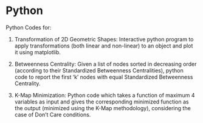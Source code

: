 # Python
Python Codes for:

1. Transformation of 2D Geometric Shapes: Interactive python program to apply transformations (both linear and non-linear) to an object and plot it using matplotlib.

2. Betweenness Centrality: Given a list of nodes sorted in decreasing order (according to their Standardized Betweenness Centralities), python code to report the first ‘k’ nodes with equal Standardized Betweenness Centrality. 

3. K-Map Minimization: Python code which takes a function of maximum 4 variables as input and gives the corresponding minimized function as the output (minimized using the K-Map methodology), considering the case of Don’t Care conditions. 
